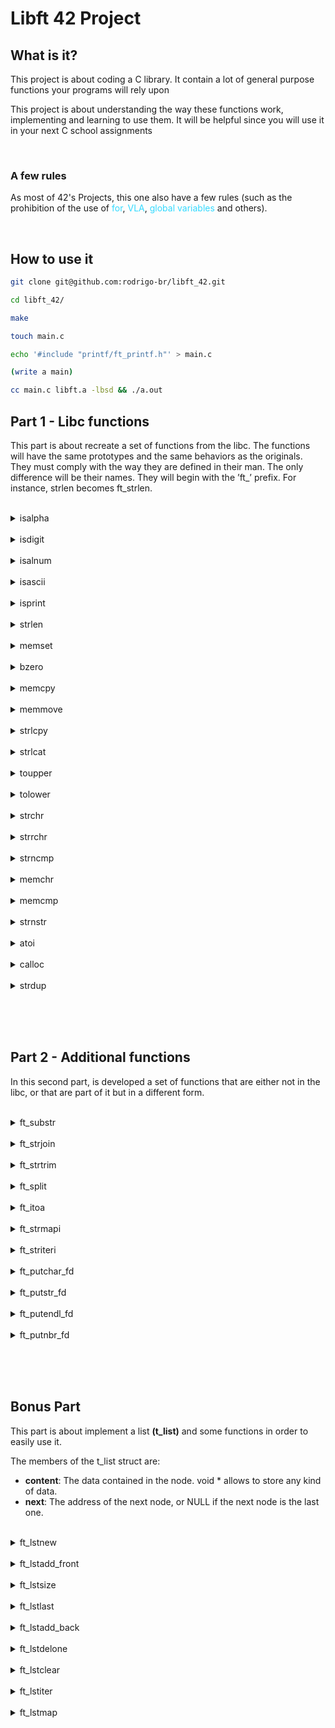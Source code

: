 # Libft 42 Project

## What is it?

This project is about coding a C library.
It contain a lot of general purpose functions your programs will rely upon

This project is about understanding the way these functions work,
implementing and learning to use them. It will be
helpful since you will use it in your next C school assignments

<br>

### A few rules

<p>As most of 42's Projects, this one also have a few rules (such as the prohibition of the use of 
<span style="color:#33DAFF">for</span>,
<span style="color:#33DAFF"> VLA</span>,
<span style="color:#33DAFF"> global variables</span>
and others).</p> 

<br>

## How to use it

```Bash
git clone git@github.com:rodrigo-br/libft_42.git

cd libft_42/

make

touch main.c

echo '#include "printf/ft_printf.h"' > main.c

(write a main)

cc main.c libft.a -lbsd && ./a.out
```

## Part 1 - Libc functions

This part is about recreate a set of functions from the libc. The functions will have the same prototypes and the same behaviors as the originals. They must comply with the way they are defined in their man. The only difference will be their names. They
will begin with the ’ft_’ prefix. For instance, strlen becomes ft_strlen.

<br>

<details>
	<summary>isalpha</summary>
<hr>
	<a href="https://github.com/rodrigo-br/libft_42/blob/main/libft/part_1/ft_isalpha.c">ft_isalpha</a>
	<p>checks for an alphabetic character; in
              the standard "C" locale, it is equiva‐
              lent to  (isupper(c)  ||  islower(c)).
              In  some  locales,  there may be addi‐
              tional characters for which  isalpha()
              is  true—letters which are neither up‐
              percase nor lowercase.</p>
	
<hr>
</details>

<br>

<details>
	<summary>isdigit</summary>
<hr>
	<a href="https://github.com/rodrigo-br/libft_42/blob/main/libft/part_1/ft_isdigit.c">ft_isalpha</a>
	<p>checks for a digit (0 through 9).</p>
<hr>
</details>

<br>

<details>
	<summary>isalnum</summary>
<hr>
	<a href="https://github.com/rodrigo-br/libft_42/blob/main/libft/part_1/ft_isalnum.c">ft_isalnum</a>
	<p>checks for an alphanumeric  character;
              it is equivalent to (isalpha(c) || is‐
              digit(c)).</p>
<hr>
</details>

<br>

<details>
	<summary>isascii</summary>
<hr>
	<a href="https://github.com/rodrigo-br/libft_42/blob/main/libft/part_1/ft_isascii.c">ft_isascii</a>
	<p>checks whether c is a  7-bit  unsigned
              char  value  that  fits into the ASCII
              character set.</p>
<hr>
</details>

<br>

<details>
	<summary>isprint</summary>
<hr>
	<a href="https://github.com/rodrigo-br/libft_42/blob/main/libft/part_1/ft_isprint.c"></a>
	<p>checks for any printable character in‐
              cluding space.</p>
<hr>
</details>

<br>

<details>
	<summary>strlen</summary>
<hr>
	<a href="https://github.com/rodrigo-br/libft_42/blob/main/libft/part_1/ft_strlen.c"></a>
	<p>calculates  the  length  of the
       string pointed to by s, excluding the  terminating  null
       byte ('\0').</p>
<hr>
</details>

<br>

<details>
	<summary>memset</summary>
<hr>
	<a href="https://github.com/rodrigo-br/libft_42/blob/main/libft/part_1/ft_memset.c"></a>
	<p>fills  the first n bytes of the
       memory area pointed to by s with the constant byte c.</p>
<hr>
</details>

<br>

<details>
	<summary>bzero</summary>
<hr>
	<a href="https://github.com/rodrigo-br/libft_42/blob/main/libft/part_1/ft_bzero.c"></a>
	<p>erases the data in the n bytes of
       the memory starting at the location pointed to by s,  by
       writing zeros (bytes containing '\0') to that area.</p>
<hr>
</details>

<br>

<details>
	<summary>memcpy</summary>
<hr>
	<a href="https://github.com/rodrigo-br/libft_42/blob/main/libft/part_1/ft_memcpy.c"></a>
	<p>copies n bytes from memory area
       src to memory area dest.   The  memory  areas  must  not
       overlap.  Use memmove(3) if the memory areas do overlap.</p>
<hr>
</details>

<br>

<details>
	<summary>memmove</summary>
<hr>
	<a href="https://github.com/rodrigo-br/libft_42/blob/main/libft/part_1/ft_memmove.c"></a>
	<p>copies n bytes from memory area
       src to memory area dest.  The memory areas may  overlap:
       copying takes place as though the bytes in src are first
       copied into a temporary array that does not overlap  src
       or  dest,  and the bytes are then copied from the tempo‐
       rary array to dest.</p>
<hr>
</details>

<br>

<details>
	<summary>strlcpy</summary>
<hr>
	<a href="https://github.com/rodrigo-br/libft_42/blob/main/libft/part_1/ft_strlcpy.c"></a>
	<p>copies up to size - 1 characters
     from the NUL-terminated string src to dst, NUL-terminating
     the result.</p>
<hr>
</details>

<br>

<details>
	<summary>strlcat</summary>
<hr>
	<a href="https://github.com/rodrigo-br/libft_42/blob/main/libft/part_1/ft_strlcat.c"></a>
	<p>appends the NUL-terminated string
     src to the end of dst.  It will append at most size -
     strlen(dst) - 1 bytes, NUL-terminating the result.</p>
<hr>
</details>

<br>

<details>
	<summary>toupper</summary>
<hr>
	<a href="https://github.com/rodrigo-br/libft_42/blob/main/libft/part_1/ft_toupper.c"></a>
	<p>convert lowercase letters to uppercase</p>
<hr>
</details>

<br>

<details>
	<summary>tolower</summary>
<hr>
	<a href="https://github.com/rodrigo-br/libft_42/blob/main/libft/part_1/ft_toupper.c"></a>
	<p>convert uppercase letters to lowercase.</p>
<hr>
</details>

<br>

<details>
	<summary>strchr</summary>
<hr>
	<a href="https://github.com/rodrigo-br/libft_42/blob/main/libft/part_1/ft_strchr.c"></a>
	<p>returns a pointer to the first oc‐
       currence of the character c in the string s.</p>
<hr>
</details>

<br>

<details>
	<summary>strrchr</summary>
<hr>
	<a href="https://github.com/rodrigo-br/libft_42/blob/main/libft/part_1/ft_strrchr.c"></a>
	<p>function returns a pointer to the last oc‐
       currence of the character c in the string s.</p>
<hr>
</details>

<br>

<details>
	<summary>strncmp</summary>
<hr>
	<a href="https://github.com/rodrigo-br/libft_42/blob/main/libft/part_1/ft_strncmp.c"></a>
	<p>compares the two strings s1 and
       s2.  The locale is not taken into account.  It returns an inte‐
       ger less than, equal to, or greater than zero if  s1  is
       found,  respectively,  to  be less than, to match, or be
       greater than s2.</p>
<hr>
</details>

<br>

<details>
	<summary>memchr</summary>
<hr>
	<a href="https://github.com/rodrigo-br/libft_42/blob/main/libft/part_1/ft_memchr.c"></a>
	<p>scans the initial n bytes  of  the
       memory area pointed to by s for the first instance of c.
       Both c and the bytes of the memory area pointed to by  s
       are interpreted as unsigned char.</p>
<hr>
</details>

<br>

<details>
	<summary>memcmp</summary>
<hr>
	<a href="https://github.com/rodrigo-br/libft_42/blob/main/libft/part_1/ft_memcmp.c"></a>
	<p>compares the first n bytes (each
       interpreted as unsigned char) of the memory areas s1 and
       s2.</p>
<hr>
</details>

<br>

<details>
	<summary>strnstr</summary>
<hr>
	<a href="https://github.com/rodrigo-br/libft_42/blob/main/libft/part_1/ft_strnstr.c"></a>
	<p>locates the first occurrence of the
     null-terminated string little in the string big, where not
     more than len characters are searched.  Characters that
     appear after a ‘\0’ character are not searched.</p>
<hr>
</details>

<br>

<details>
	<summary>atoi</summary>
<hr>
	<a href="https://github.com/rodrigo-br/libft_42/blob/main/libft/part_1/ft_atoi.c"></a>
	<p>converts the initial portion of the
       string pointed to by nptr to int.</p>
<hr>
</details>

<br>

<details>
	<summary>calloc</summary>
<hr>
	<a href="https://github.com/rodrigo-br/libft_42/blob/main/libft/part_1/ft_calloc.c"></a>
	<p>allocates memory for an  array  of
       nmemb  elements of size bytes each and returns a pointer
       to the allocated memory.  The memory is set to zero.  If
       nmemb  or  size is 0, then calloc() returns either NULL,
       or a unique pointer value that can later be successfully
       passed  to  free().   If the multiplication of nmemb and
       size would result in integer overflow, then calloc() re‐
       turns  an error.</p>
<hr>
</details>

<br>

<details>
	<summary>strdup</summary>
<hr>
	<a href="https://github.com/rodrigo-br/libft_42/blob/main/libft/part_1/ft_strdup.c"></a>
	<p>returns a pointer to a new  string
       which  is  a  duplicate of the string s.  Memory for the
       new string is obtained with malloc(3), and can be  freed
       with free(3).</p>
<hr>
</details>

<br><br><br>


## Part 2 - Additional functions

In this second part, is developed a set of functions that are either not in the libc,
or that are part of it but in a different form.

<br>

<details>
	<summary>ft_substr</summary>
<hr>
	<a href="https://github.com/rodrigo-br/libft_42/blob/main/libft/part_2/ft_substr.c"></a>
	<p>Allocates (with malloc(3)) and returns a substring
 				from the string ’s’.
 				The substring begins at index ’start’ and is of maximum size ’len’.</p>
<hr>
</details>

<br>

<details>
	<summary>ft_strjoin</summary>
<hr>
	<a href="https://github.com/rodrigo-br/libft_42/blob/main/libft/part_2/ft_strjoin.c"></a>
	<p>Allocates (with malloc(3)) and returns a new
 				string, which is the result of the concatenation
				of ’s1’ and ’s2’.</p>
<hr>
</details>

<br>

<details>
	<summary>ft_strtrim</summary>
<hr>
	<a href="https://github.com/rodrigo-br/libft_42/blob/main/libft/part_2/ft_strtrim.c"></a>
	<p>Allocates (with malloc(3)) and returns a copy of
				’s1’ with the characters specified in ’set’ removed
				from the beginning and the end of the string.</p>
<hr>
</details>

<br>

<details>
	<summary>ft_split</summary>
<hr>
	<a href="https://github.com/rodrigo-br/libft_42/blob/main/libft/part_2/ft_split.c"></a>
	<p>Allocates (with malloc(3)) and returns an array
 			of strings obtained by splitting ’s’ using the
 			character ’c’ as a delimiter. The array must end
 			with a NULL pointer.</p>
<hr>
</details>

<br>

<details>
	<summary>ft_itoa</summary>
<hr>
	<a href="https://github.com/rodrigo-br/libft_42/blob/main/libft/part_2/ft_itoa.c"></a>
	<p>Allocates (with malloc(3)) and returns a string
 			representing the integer received as an argument.
 			Negative numbers must be handled.</p>
<hr>
</details>

<br>

<details>
	<summary>ft_strmapi</summary>
<hr>
	<a href="https://github.com/rodrigo-br/libft_42/blob/main/libft/part_2/ft_strmapi.c"></a>
	<p>Applies the function ’f’ to each character of the
			string ’s’, and passing its index as first argument
 		to create a new string (with malloc(3)) resulting
			from successive applications of ’f’.</p>
<hr>
</details>

<br>

<details>
	<summary>ft_striteri</summary>
<hr>
	<a href="https://github.com/rodrigo-br/libft_42/blob/main/libft/part_2/ft_striteri.c"></a>
	<p>Applies the function ’f’ on each character of
 		the string passed as argument, passing its index
 		as first argument. Each character is passed by
 		address to ’f’ to be modified if necessary.</p>
<hr>
</details>

<br>

<details>
	<summary>ft_putchar_fd</summary>
<hr>
	<a href="https://github.com/rodrigo-br/libft_42/blob/main/libft/part_2/ft_putchar_fd.c"></a>
	<p>Outputs the character ’c’ to the given file
				descriptor.</p>
<hr>
</details>

<br>

<details>
	<summary>ft_putstr_fd</summary>
<hr>
	<a href="https://github.com/rodrigo-br/libft_42/blob/main/libft/part_2/ft_putstr_fd.c"></a>
	<p>Outputs the string ’s’ to the given file
			descriptor.</p>
<hr>
</details>

<br>

<details>
	<summary>ft_putendl_fd</summary>
<hr>
	<a href="https://github.com/rodrigo-br/libft_42/blob/main/libft/part_2/ft_putendl_fd.c"></a>
	<p>Outputs the string ’s’ to the given file 
				descriptor followed by a newline.</p>
<hr>
</details>

<br>

<details>
	<summary>ft_putnbr_fd</summary>
<hr>
	<a href="https://github.com/rodrigo-br/libft_42/blob/main/libft/part_2/ft_putnbr_fd.c"></a>
	<p>Outputs the integer ’n’ to the given file
				descriptor.</p>
<hr>
</details>

<br>


<br><br>

## Bonus Part

This part is about implement a list <b>(t_list)</b> and some functions in order to easily use it.

The members of the t_list struct are:
- <b>content</b>: The data contained in the node.
void * allows to store any kind of data.
- <b>next</b>: The address of the next node, or NULL if the next node is the last one.

<br>

<details>
	<summary>ft_lstnew</summary>
	<hr>
		<a href="https://github.com/rodrigo-br/libft_42/blob/main/libft/bonus/ft_lstnew.c"></a>
		<p></p>
	<hr>
</details>

<br>

<details>
	<summary>ft_lstadd_front</summary>
	<hr>
	<a href="https://github.com/rodrigo-br/libft_42/blob/main/libft/bonus/ft_lstadd_front.c"></a>
		<p></p>
	<hr>
</details>

<br>

<details>
	<summary>ft_lstsize</summary>
	<hr>
		<a href="https://github.com/rodrigo-br/libft_42/blob/main/libft/bonus/ft_lstsize.c"></a>
		<p></p>
	<hr>
</details>

<br>

<details>
	<summary>ft_lstlast</summary>
	<hr>
		<a href="https://github.com/rodrigo-br/libft_42/blob/main/libft/bonus/ft_lstlast.c"></a>
		<p></p>
	<hr>
</details>

<br>

<details>
	<summary>ft_lstadd_back</summary>
	<hr>
		<a href="https://github.com/rodrigo-br/libft_42/blob/main/libft/bonus/ft_lstadd_back.c"></a>
		<p></p>
	<hr>
</details>

<br>

<details>
	<summary>ft_lstdelone</summary>
	<hr>
		<a href="https://github.com/rodrigo-br/libft_42/blob/main/libft/bonus/ft_lstdelone.c"></a>
		<p></p>
	<hr>
</details>

<br>

<details>
	<summary>ft_lstclear</summary>
	<hr>
		<a href="https://github.com/rodrigo-br/libft_42/blob/main/libft/bonus/ft_lstclear.c"></a>
		<p></p>
	<hr>
</details>

<br>

<details>
	<summary>ft_lstiter</summary>
	<hr>
		<a href="https://github.com/rodrigo-br/libft_42/blob/main/libft/bonus/ft_lstiter.c"></a>
		<p></p>
	<hr>
</details>

<br>

<details>
	<summary>ft_lstmap</summary>
	<hr>
		<a href="https://github.com/rodrigo-br/libft_42/blob/main/libft/bonus/ft_lstmap.c"></a>
		<p></p>
	<hr>
</details>

<br>
